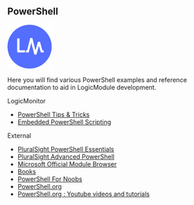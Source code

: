 ## PowerShell

<img src="https://github.com/logicmonitor/monitoring-recipes/blob/master/LM_Logo.png" width="20%">

Here you will find various PowerShell examples and reference documentation to aid in LogicModule development.

LogicMonitor
- [PowerShell Tips & Tricks](https://www.logicmonitor.com/support/terminology-syntax/scripting-support/powershell-tips-tricks/)
- [Embedded PowerShell Scripting](https://www.logicmonitor.com/support/terminology-syntax/scripting-support/embedded-powershell-scripting/)

External
- [PluralSight PowerShell Essentials](https://www.pluralsight.com/paths/windows-powershell-essentials)
- [PluralSight Advanced PowerShell](https://www.pluralsight.com/paths/powershell-scripting-and-toolmaking)
- [Microsoft Official Module Browser](https://docs.microsoft.com/en-us/powershell/module/)
- [Books](https://donjones.com/books/)
- [PowerShell For Noobs](https://leanpub.com/powershell-4n00bs)
- [PowerShell.org](https://powershell.org/)
- [PowerShell.org : Youtube videos and tutorials](https://www.youtube.com/powershellorg)

